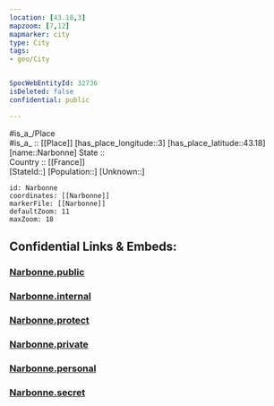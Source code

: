 ```yaml
---
location: [43.18,3] 
mapzoom: [7,12] 
mapmarker: city 
type: City
tags:
- geo/City


SpocWebEntityId: 32736
isDeleted: false
confidential: public

---
```

#is_a_/Place  
#is_a_ :: [[Place]] 
[has_place_longitude::3] 
[has_place_latitude::43.18] 
[name::Narbonne] 
State ::  
Country :: [[France]]  
[StateId::] 
[Population::] 
[Unknown::] 


```leaflet
id: Narbonne
coordinates: [[Narbonne]] 
markerFile: [[Narbonne]] 
defaultZoom: 11 
maxZoom: 18
```


## Confidential Links & Embeds: 

### [Narbonne.public](/_public/\Earth\Continent\Europe\Europe~West\France\regions~France\Occitanie\departments~Occitanie\Aude\communes~Aude\Narbonne\cities~NarbonneNarbonne.public.md) 

### [Narbonne.internal](/_internal/\Earth\Continent\Europe\Europe~West\France\regions~France\Occitanie\departments~Occitanie\Aude\communes~Aude\Narbonne\cities~NarbonneNarbonne.internal.md) 

### [Narbonne.protect](/_protect/\Earth\Continent\Europe\Europe~West\France\regions~France\Occitanie\departments~Occitanie\Aude\communes~Aude\Narbonne\cities~NarbonneNarbonne.protect.md) 

### [Narbonne.private](/_private/\Earth\Continent\Europe\Europe~West\France\regions~France\Occitanie\departments~Occitanie\Aude\communes~Aude\Narbonne\cities~NarbonneNarbonne.private.md) 

### [Narbonne.personal](/_personal/\Earth\Continent\Europe\Europe~West\France\regions~France\Occitanie\departments~Occitanie\Aude\communes~Aude\Narbonne\cities~NarbonneNarbonne.personal.md) 

### [Narbonne.secret](/_secret/\Earth\Continent\Europe\Europe~West\France\regions~France\Occitanie\departments~Occitanie\Aude\communes~Aude\Narbonne\cities~NarbonneNarbonne.secret.md)

